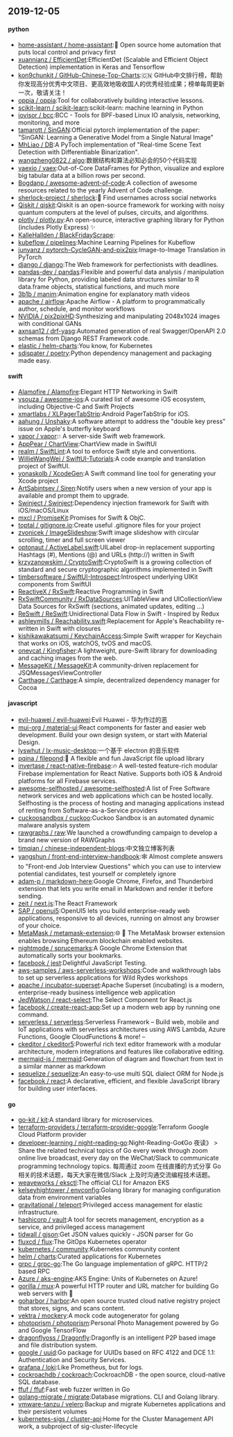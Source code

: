 ## 2019-12-05

#### python
* [home-assistant / home-assistant](https://github.com/home-assistant/home-assistant):🏡
Open source home automation that puts local control and privacy first
* [xuannianz / EfficientDet](https://github.com/xuannianz/EfficientDet):EfficientDet (Scalable and Efficient Object Detection) implementation in Keras and Tensorflow
* [kon9chunkit / GitHub-Chinese-Top-Charts](https://github.com/kon9chunkit/GitHub-Chinese-Top-Charts):🇨🇳
GitHub中文排行榜，帮助你发现高分优秀中文项目、更高效地吸收国人的优秀经验成果；榜单每周更新一次，敬请关注！
* [oppia / oppia](https://github.com/oppia/oppia):Tool for collaboratively building interactive lessons.
* [scikit-learn / scikit-learn](https://github.com/scikit-learn/scikit-learn):scikit-learn: machine learning in Python
* [iovisor / bcc](https://github.com/iovisor/bcc):BCC - Tools for BPF-based Linux IO analysis, networking, monitoring, and more
* [tamarott / SinGAN](https://github.com/tamarott/SinGAN):Official pytorch implementation of the paper: "SinGAN: Learning a Generative Model from a Single Natural Image"
* [MhLiao / DB](https://github.com/MhLiao/DB):A PyToch implementation of "Real-time Scene Text Detection with Differentiable Binarization".
* [wangzheng0822 / algo](https://github.com/wangzheng0822/algo):数据结构和算法必知必会的50个代码实现
* [vaexio / vaex](https://github.com/vaexio/vaex):Out-of-Core DataFrames for Python, visualize and explore big tabular data at a billion rows per second.
* [Bogdanp / awesome-advent-of-code](https://github.com/Bogdanp/awesome-advent-of-code):A collection of awesome resources related to the yearly Advent of Code challenge.
* [sherlock-project / sherlock](https://github.com/sherlock-project/sherlock):🔎
Find usernames across social networks
* [Qiskit / qiskit](https://github.com/Qiskit/qiskit):Qiskit is an open-source framework for working with noisy quantum computers at the level of pulses, circuits, and algorithms.
* [plotly / plotly.py](https://github.com/plotly/plotly.py):An open-source, interactive graphing library for Python (includes Plotly Express)
✨
* [KalleHallden / BlackFridayScrape](https://github.com/KalleHallden/BlackFridayScrape):
* [kubeflow / pipelines](https://github.com/kubeflow/pipelines):Machine Learning Pipelines for Kubeflow
* [junyanz / pytorch-CycleGAN-and-pix2pix](https://github.com/junyanz/pytorch-CycleGAN-and-pix2pix):Image-to-Image Translation in PyTorch
* [django / django](https://github.com/django/django):The Web framework for perfectionists with deadlines.
* [pandas-dev / pandas](https://github.com/pandas-dev/pandas):Flexible and powerful data analysis / manipulation library for Python, providing labeled data structures similar to R data.frame objects, statistical functions, and much more
* [3b1b / manim](https://github.com/3b1b/manim):Animation engine for explanatory math videos
* [apache / airflow](https://github.com/apache/airflow):Apache Airflow - A platform to programmatically author, schedule, and monitor workflows
* [NVIDIA / pix2pixHD](https://github.com/NVIDIA/pix2pixHD):Synthesizing and manipulating 2048x1024 images with conditional GANs
* [axnsan12 / drf-yasg](https://github.com/axnsan12/drf-yasg):Automated generation of real Swagger/OpenAPI 2.0 schemas from Django REST Framework code.
* [elastic / helm-charts](https://github.com/elastic/helm-charts):You know, for Kubernetes
* [sdispater / poetry](https://github.com/sdispater/poetry):Python dependency management and packaging made easy.

#### swift
* [Alamofire / Alamofire](https://github.com/Alamofire/Alamofire):Elegant HTTP Networking in Swift
* [vsouza / awesome-ios](https://github.com/vsouza/awesome-ios):A curated list of awesome iOS ecosystem, including Objective-C and Swift Projects
* [xmartlabs / XLPagerTabStrip](https://github.com/xmartlabs/XLPagerTabStrip):Android PagerTabStrip for iOS.
* [aahung / Unshaky](https://github.com/aahung/Unshaky):A software attempt to address the "double key press" issue on Apple's butterfly keyboard
* [vapor / vapor](https://github.com/vapor/vapor):💧
A server-side Swift web framework.
* [AppPear / ChartView](https://github.com/AppPear/ChartView):ChartView made in SwiftUI
* [realm / SwiftLint](https://github.com/realm/SwiftLint):A tool to enforce Swift style and conventions.
* [WillieWangWei / SwiftUI-Tutorials](https://github.com/WillieWangWei/SwiftUI-Tutorials):A code example and translation project of SwiftUI.
* [yonaskolb / XcodeGen](https://github.com/yonaskolb/XcodeGen):A Swift command line tool for generating your Xcode project
* [ArtSabintsev / Siren](https://github.com/ArtSabintsev/Siren):Notify users when a new version of your app is available and prompt them to upgrade.
* [Swinject / Swinject](https://github.com/Swinject/Swinject):Dependency injection framework for Swift with iOS/macOS/Linux
* [mxcl / PromiseKit](https://github.com/mxcl/PromiseKit):Promises for Swift & ObjC.
* [toptal / gitignore.io](https://github.com/toptal/gitignore.io):Create useful .gitignore files for your project
* [zvonicek / ImageSlideshow](https://github.com/zvonicek/ImageSlideshow):Swift image slideshow with circular scrolling, timer and full screen viewer
* [optonaut / ActiveLabel.swift](https://github.com/optonaut/ActiveLabel.swift):UILabel drop-in replacement supporting Hashtags (#), Mentions (@) and URLs (http://) written in Swift
* [krzyzanowskim / CryptoSwift](https://github.com/krzyzanowskim/CryptoSwift):CryptoSwift is a growing collection of standard and secure cryptographic algorithms implemented in Swift
* [timbersoftware / SwiftUI-Introspect](https://github.com/timbersoftware/SwiftUI-Introspect):Introspect underlying UIKit components from SwiftUI
* [ReactiveX / RxSwift](https://github.com/ReactiveX/RxSwift):Reactive Programming in Swift
* [RxSwiftCommunity / RxDataSources](https://github.com/RxSwiftCommunity/RxDataSources):UITableView and UICollectionView Data Sources for RxSwift (sections, animated updates, editing ...)
* [ReSwift / ReSwift](https://github.com/ReSwift/ReSwift):Unidirectional Data Flow in Swift - Inspired by Redux
* [ashleymills / Reachability.swift](https://github.com/ashleymills/Reachability.swift):Replacement for Apple's Reachability re-written in Swift with closures
* [kishikawakatsumi / KeychainAccess](https://github.com/kishikawakatsumi/KeychainAccess):Simple Swift wrapper for Keychain that works on iOS, watchOS, tvOS and macOS.
* [onevcat / Kingfisher](https://github.com/onevcat/Kingfisher):A lightweight, pure-Swift library for downloading and caching images from the web.
* [MessageKit / MessageKit](https://github.com/MessageKit/MessageKit):A community-driven replacement for JSQMessagesViewController
* [Carthage / Carthage](https://github.com/Carthage/Carthage):A simple, decentralized dependency manager for Cocoa

#### javascript
* [evil-huawei / evil-huawei](https://github.com/evil-huawei/evil-huawei):Evil Huawei - 华为作过的恶
* [mui-org / material-ui](https://github.com/mui-org/material-ui):React components for faster and easier web development. Build your own design system, or start with Material Design.
* [lyswhut / lx-music-desktop](https://github.com/lyswhut/lx-music-desktop):一个基于 electron 的音乐软件
* [pqina / filepond](https://github.com/pqina/filepond):🌊
A flexible and fun JavaScript file upload library
* [invertase / react-native-firebase](https://github.com/invertase/react-native-firebase):🔥
A well-tested feature-rich modular Firebase implementation for React Native. Supports both iOS & Android platforms for all Firebase services.
* [awesome-selfhosted / awesome-selfhosted](https://github.com/awesome-selfhosted/awesome-selfhosted):A list of Free Software network services and web applications which can be hosted locally. Selfhosting is the process of hosting and managing applications instead of renting from Software-as-a-Service providers
* [cuckoosandbox / cuckoo](https://github.com/cuckoosandbox/cuckoo):Cuckoo Sandbox is an automated dynamic malware analysis system
* [rawgraphs / raw](https://github.com/rawgraphs/raw):We launched a crowdfunding campaign to develop a brand new version of RAWGraphs
* [timqian / chinese-independent-blogs](https://github.com/timqian/chinese-independent-blogs):中文独立博客列表
* [yangshun / front-end-interview-handbook](https://github.com/yangshun/front-end-interview-handbook):🕸
Almost complete answers to "Front-end Job Interview Questions" which you can use to interview potential candidates, test yourself or completely ignore
* [adam-p / markdown-here](https://github.com/adam-p/markdown-here):Google Chrome, Firefox, and Thunderbird extension that lets you write email in Markdown and render it before sending.
* [zeit / next.js](https://github.com/zeit/next.js):The React Framework
* [SAP / openui5](https://github.com/SAP/openui5):OpenUI5 lets you build enterprise-ready web applications, responsive to all devices, running on almost any browser of your choice.
* [MetaMask / metamask-extension](https://github.com/MetaMask/metamask-extension):🌐
🔌
The MetaMask browser extension enables browsing Ethereum blockchain enabled websites.
* [nightmode / sprucemarks](https://github.com/nightmode/sprucemarks):A Google Chrome Extension that automatically sorts your bookmarks.
* [facebook / jest](https://github.com/facebook/jest):Delightful JavaScript Testing.
* [aws-samples / aws-serverless-workshops](https://github.com/aws-samples/aws-serverless-workshops):Code and walkthrough labs to set up serverless applications for Wild Rydes workshops
* [apache / incubator-superset](https://github.com/apache/incubator-superset):Apache Superset (incubating) is a modern, enterprise-ready business intelligence web application
* [JedWatson / react-select](https://github.com/JedWatson/react-select):The Select Component for React.js
* [facebook / create-react-app](https://github.com/facebook/create-react-app):Set up a modern web app by running one command.
* [serverless / serverless](https://github.com/serverless/serverless):Serverless Framework – Build web, mobile and IoT applications with serverless architectures using AWS Lambda, Azure Functions, Google CloudFunctions & more! –
* [ckeditor / ckeditor5](https://github.com/ckeditor/ckeditor5):Powerful rich text editor framework with a modular architecture, modern integrations and features like collaborative editing.
* [mermaid-js / mermaid](https://github.com/mermaid-js/mermaid):Generation of diagram and flowchart from text in a similar manner as markdown
* [sequelize / sequelize](https://github.com/sequelize/sequelize):An easy-to-use multi SQL dialect ORM for Node.js
* [facebook / react](https://github.com/facebook/react):A declarative, efficient, and flexible JavaScript library for building user interfaces.

#### go
* [go-kit / kit](https://github.com/go-kit/kit):A standard library for microservices.
* [terraform-providers / terraform-provider-google](https://github.com/terraform-providers/terraform-provider-google):Terraform Google Cloud Platform provider
* [developer-learning / night-reading-go](https://github.com/developer-learning/night-reading-go):Night-Reading-Go《Go 夜读》 > Share the related technical topics of Go every week through zoom online live broadcast, every day on the WeChat/Slack to communicate programming technology topics. 每周通过 zoom 在线直播的方式分享 Go 相关的技术话题，每天大家在微信/Slack 上及时沟通交流编程技术话题。
* [weaveworks / eksctl](https://github.com/weaveworks/eksctl):The official CLI for Amazon EKS
* [kelseyhightower / envconfig](https://github.com/kelseyhightower/envconfig):Golang library for managing configuration data from environment variables
* [gravitational / teleport](https://github.com/gravitational/teleport):Privileged access management for elastic infrastructure.
* [hashicorp / vault](https://github.com/hashicorp/vault):A tool for secrets management, encryption as a service, and privileged access management
* [tidwall / gjson](https://github.com/tidwall/gjson):Get JSON values quickly - JSON parser for Go
* [fluxcd / flux](https://github.com/fluxcd/flux):The GitOps Kubernetes operator
* [kubernetes / community](https://github.com/kubernetes/community):Kubernetes community content
* [helm / charts](https://github.com/helm/charts):Curated applications for Kubernetes
* [grpc / grpc-go](https://github.com/grpc/grpc-go):The Go language implementation of gRPC. HTTP/2 based RPC
* [Azure / aks-engine](https://github.com/Azure/aks-engine):AKS Engine: Units of Kubernetes on Azure!
* [gorilla / mux](https://github.com/gorilla/mux):A powerful HTTP router and URL matcher for building Go web servers with
🦍
* [goharbor / harbor](https://github.com/goharbor/harbor):An open source trusted cloud native registry project that stores, signs, and scans content.
* [vektra / mockery](https://github.com/vektra/mockery):A mock code autogenerator for golang
* [photoprism / photoprism](https://github.com/photoprism/photoprism):Personal Photo Management powered by Go and Google TensorFlow
* [dragonflyoss / Dragonfly](https://github.com/dragonflyoss/Dragonfly):Dragonfly is an intelligent P2P based image and file distribution system.
* [google / uuid](https://github.com/google/uuid):Go package for UUIDs based on RFC 4122 and DCE 1.1: Authentication and Security Services.
* [grafana / loki](https://github.com/grafana/loki):Like Prometheus, but for logs.
* [cockroachdb / cockroach](https://github.com/cockroachdb/cockroach):CockroachDB - the open source, cloud-native SQL database.
* [ffuf / ffuf](https://github.com/ffuf/ffuf):Fast web fuzzer written in Go
* [golang-migrate / migrate](https://github.com/golang-migrate/migrate):Database migrations. CLI and Golang library.
* [vmware-tanzu / velero](https://github.com/vmware-tanzu/velero):Backup and migrate Kubernetes applications and their persistent volumes
* [kubernetes-sigs / cluster-api](https://github.com/kubernetes-sigs/cluster-api):Home for the Cluster Management API work, a subproject of sig-cluster-lifecycle
